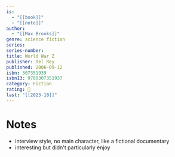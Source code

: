 ```yaml
---
is:
  - "[[book]]"
  - "[[note]]"
author:
  - "[[Max Brooks]]"
genre: science fiction
series: 
series-number: 
title: World War Z
publisher: Del Rey
published: 2006-09-12
isbn: 307351939
isbn13: 9780307351937
category: Fiction
rating: 🤞
last: "[[2023-10]]"
---
```

# Notes
- interview style, no main character, like a fictional documentary
- interesting but didn't particularly enjoy
